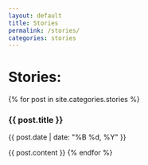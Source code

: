 ```yaml
---
layout: default
title: Stories
permalink: /stories/
categories: stories
---
```

# Stories:

{% for post in site.categories.stories %}
### {{ post.title }}
{{ post.date | date: "%B %d, %Y" }}

{{ post.content }}
{% endfor %}
